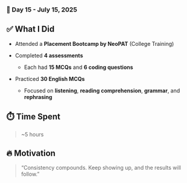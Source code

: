 ### 🚀 Day 15 - July 15, 2025

## ✅ What I Did

* Attended a **Placement Bootcamp by NeoPAT** (College Training)
* Completed **4 assessments**

  * Each had **15 MCQs** and **6 coding questions**
* Practiced **30 English MCQs**

  * Focused on **listening**, **reading comprehension**, **grammar**, and **rephrasing**

## ⏱️ Time Spent

> ~5 hours

## 🔥 Motivation

> “Consistency compounds. Keep showing up, and the results will follow.”
